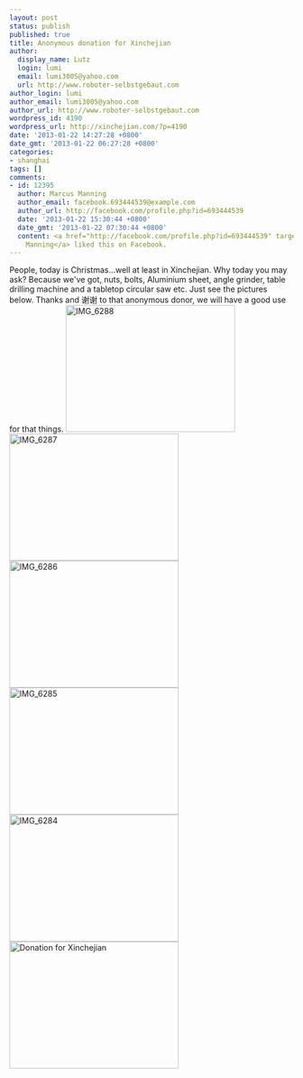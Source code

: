 ```yaml
---
layout: post
status: publish
published: true
title: Anonymous donation for Xinchejian
author:
  display_name: Lutz
  login: lumi
  email: lumi3005@yahoo.com
  url: http://www.roboter-selbstgebaut.com
author_login: lumi
author_email: lumi3005@yahoo.com
author_url: http://www.roboter-selbstgebaut.com
wordpress_id: 4190
wordpress_url: http://xinchejian.com/?p=4190
date: '2013-01-22 14:27:28 +0800'
date_gmt: '2013-01-22 06:27:28 +0800'
categories:
- shanghai
tags: []
comments:
- id: 12395
  author: Marcus Manning
  author_email: facebook.693444539@example.com
  author_url: http://facebook.com/profile.php?id=693444539
  date: '2013-01-22 15:30:44 +0800'
  date_gmt: '2013-01-22 07:30:44 +0800'
  content: <a href="http://facebook.com/profile.php?id=693444539" target="_blank">Marcus
    Manning</a> liked this on Facebook.
---
```

<p>People, today is Christmas...well at least in Xinchejian. Why today you may ask? Because we've got, nuts, bolts, Aluminium sheet, angle grinder, table drilling machine and a tabletop circular saw etc. Just see the pictures below. Thanks and 谢谢 to that anonymous donor, we will have a good use for that things. <a href="http://xinchejian.com/2013/01/22/anonymous-donation-for-xinchejian/img_6288/" rel="attachment wp-att-4194"><img class="alignnone size-medium wp-image-4194" alt="IMG_6288" src="http://xinchejian.com/wp-content/uploads/2013/01/IMG_6288-300x225.jpg" width="300" height="225" /></a> <a href="http://xinchejian.com/2013/01/22/anonymous-donation-for-xinchejian/img_6287/" rel="attachment wp-att-4193"><img class="alignnone size-medium wp-image-4193" alt="IMG_6287" src="http://xinchejian.com/wp-content/uploads/2013/01/IMG_6287-300x225.jpg" width="300" height="225" /></a> <a href="http://xinchejian.com/2013/01/22/anonymous-donation-for-xinchejian/img_6286/" rel="attachment wp-att-4192"><img class="alignnone size-medium wp-image-4192" alt="IMG_6286" src="http://xinchejian.com/wp-content/uploads/2013/01/IMG_6286-300x225.jpg" width="300" height="225" /></a> <a href="http://xinchejian.com/2013/01/22/anonymous-donation-for-xinchejian/img_6285/" rel="attachment wp-att-4191"><img class="alignnone size-medium wp-image-4191" alt="IMG_6285" src="http://xinchejian.com/wp-content/uploads/2013/01/IMG_6285-300x225.jpg" width="300" height="225" /></a> <a href="http://xinchejian.com/2013/01/22/anonymous-donation-for-xinchejian/img_6284/" rel="attachment wp-att-4189"><img class="alignnone size-medium wp-image-4189" alt="IMG_6284" src="http://xinchejian.com/wp-content/uploads/2013/01/IMG_6284-300x225.jpg" width="300" height="225" /></a> <a href="http://xinchejian.com/2013/01/22/anonymous-donation-for-xinchejian/img_6283/" rel="attachment wp-att-4188"><img class="alignnone size-medium wp-image-4188" alt="Donation for Xinchejian" src="http://xinchejian.com/wp-content/uploads/2013/01/IMG_6283-300x225.jpg" width="300" height="225" /></a></p>
